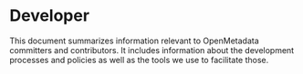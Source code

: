 # Developer

This document summarizes information relevant to OpenMetadata committers and contributors. It includes information about the development processes and policies as well as the tools we use to facilitate those.

